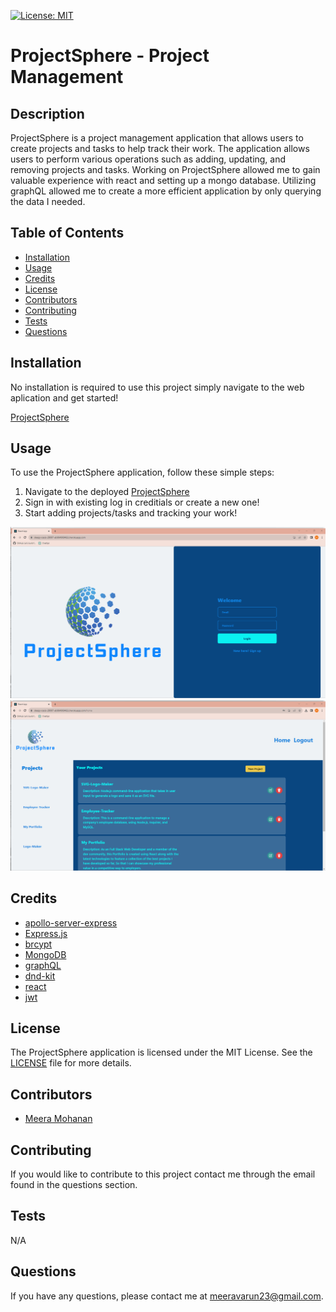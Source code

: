 [![License: MIT](https://img.shields.io/badge/License-MIT-green.svg)](https://opensource.org/licenses/MIT)

# ProjectSphere - Project Management

## Description
ProjectSphere is a project management application that allows users to create projects and tasks to help track their work. The application allows users to perform various operations such as adding, updating, and removing projects and tasks. Working on ProjectSphere allowed me to gain valuable experience with react and setting up a mongo database. Utilizing graphQL allowed me to create a more efficient application by only querying the data I needed.



## Table of Contents

- [Installation](#installation)
- [Usage](#usage)
- [Credits](#credits)
- [License](#license)
- [Contributors](#contributors)
- [Contributing](#contributing)
- [Tests](#tests)
- [Questions](#questions)

## Installation

No installation is required to use this project simply navigate to the web aplication and get started!

[ProjectSphere](https://sleepy-oasis-28097-ab964969462c.herokuapp.com/)

## Usage

To use the ProjectSphere application, follow these simple steps:

1. Navigate to the deployed [ProjectSphere](https://sleepy-oasis-28097-ab964969462c.herokuapp.com/)
2. Sign in with existing log in creditials or create a new one!
3. Start adding projects/tasks and tracking your work!

![Deployed Screenshot](client/src/assets/Screenshot%202023-09-04%20224621.png)
![Deployed Screenshot](client/src/assets/Screenshot%202023-09-04%20230900.png)

## Credits

- [apollo-server-express](https://www.npmjs.com/package/apollo-server-express)
- [Express.js](https://expressjs.com/)
- [brcypt](https://www.npmjs.com/package/bcrypt)
- [MongoDB](https://www.mongodb.com/)
- [graphQL](https://graphql.org/learn/)
- [dnd-kit](https://www.npmjs.com/package/@dnd-kit/core)
- [react](https://reactjs.org/)
- [jwt](https://jwt.io/)

## License

The ProjectSphere application is licensed under the MIT License. See the [LICENSE](LICENSE) file for more details.

## Contributors

- [Meera Mohanan](https://github.com/Meera-Mohanan)

## Contributing

If you would like to contribute to this project contact me through the email found in the questions section.

## Tests

N/A

## Questions

If you have any questions, please contact me at [meeravarun23@gmail.com](mailto:meeravarun23@gmail.com).
